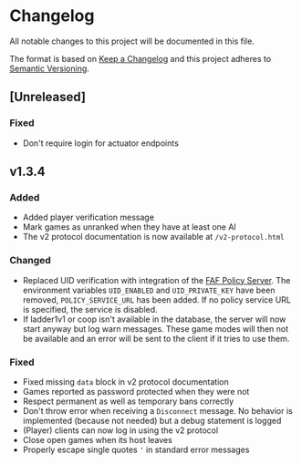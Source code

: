 # Changelog
All notable changes to this project will be documented in this file.

The format is based on [Keep a Changelog](http://keepachangelog.com/en/1.0.0/)
and this project adheres to [Semantic Versioning](http://semver.org/spec/v2.0.0.html).

## [Unreleased]

### Fixed

- Don't require login for actuator endpoints

## v1.3.4
### Added
- Added player verification message
- Mark games as unranked when they have at least one AI
- The v2 protocol documentation is now available at `/v2-protocol.html`

### Changed
- Replaced UID verification with integration of the [FAF Policy Server](https://github.com/FAForever/faf-policy-server).
The environment variables `UID_ENABLED` and `UID_PRIVATE_KEY` have been removed, `POLICY_SERVICE_URL` has been added.
If no policy service URL is specified, the service is disabled.
- If ladder1v1 or coop isn't available in the database, the server will now start anyway but log warn messages.
These game modes will then not be available and an error will be sent to the client if it tries to use them.

### Fixed
- Fixed missing `data` block in v2 protocol documentation
- Games reported as password protected when they were not
- Respect permanent as well as temporary bans correctly
- Don't throw error when receiving a `Disconnect` message. No behavior is implemented (because not needed) but a debug 
statement is logged
- (Player) clients can now log in using the v2 protocol
- Close open games when its host leaves
- Properly escape single quotes `'` in standard error messages
